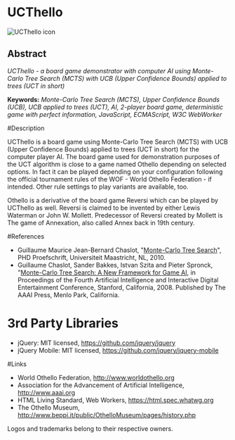 # UCThello

![UCThello icon](http://omerkel.github.io/UCThello/html5/src/img/icons/ucthello-128.png)
## Abstract

_UCThello - a board game demonstrator with computer AI using Monte-Carlo Tree Search (MCTS) with UCB (Upper Confidence Bounds) applied to trees (UCT in short)_

__Keywords:__ _Monte-Carlo Tree Search (MCTS), Upper Confidence Bounds (UCB), UCB applied to trees (UCT), AI, 2-player board game, deterministic game with perfect information, JavaScript, ECMAScript, W3C WebWorker_ 

#Description

UCThello is a board game using Monte-Carlo Tree Search (MCTS) with UCB (Upper Confidence Bounds) applied to trees (UCT in short) for the computer player AI. The board game used for demonstration purposes of the UCT algorithm is close to a game named Othello depending on selected options. In fact it can be played depending on your configuration following the official tournament rules of the WOF - World Othello Federation - if intended. Other rule settings to play variants are available, too.

Othello is a derivative of the board game Reversi which can be played by UCThello as well. Reversi is claimed to be invented  by either Lewis Waterman or John W. Mollett. Predecessor of Reversi created by Mollett is The game of Annexation, also called Annex back in 19th century.

#References

* Guillaume Maurice Jean-Bernard Chaslot, "[Monte-Carlo Tree Search](https://project.dke.maastrichtuniversity.nl/games/files/phd/Chaslot_thesis.pdf)", PHD Proefschrift, Universiteit Maastricht, NL, 2010.
* Guillaume Chaslot, Sander Bakkes, Istvan Szita and Pieter Spronck, "[Monte-Carlo Tree Search: A New Framework for Game AI](http://sander.landofsand.com/publications/AIIDE08_Chaslot.pdf), in Proceedings of the Fourth Artificial Intelligence and Interactive Digital Entertainment Conference, Stanford, California, 2008. Published by The AAAI Press, Menlo Park, California.

# 3rd Party Libraries

* jQuery: MIT licensed, https://github.com/jquery/jquery
* jQuery Mobile: MIT licensed, https://github.com/jquery/jquery-mobile

#Links

* World Othello Federation, http://www.worldothello.org
* Association for the Advancement of Artificial Intelligence, http://www.aaai.org
* HTML Living Standard, Web Workers, https://html.spec.whatwg.org
* The Othello Museum, http://www.beppi.it/public/OthelloMuseum/pages/history.php

Logos and trademarks belong to their respective owners.
